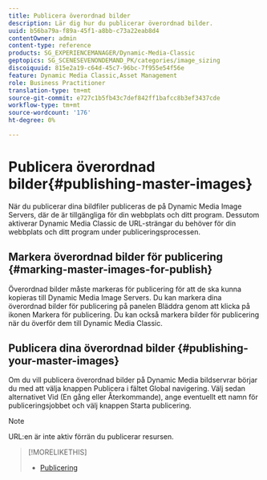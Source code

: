 ```yaml
---
title: Publicera överordnad bilder
description: Lär dig hur du publicerar överordnad bilder.
uuid: b56ba79a-f89a-45f1-a8bb-c73a22eab8d4
contentOwner: admin
content-type: reference
products: SG_EXPERIENCEMANAGER/Dynamic-Media-Classic
geptopics: SG_SCENESEVENONDEMAND_PK/categories/image_sizing
discoiquuid: 815e2a19-c64d-45c7-96bc-7f955e54f56e
feature: Dynamic Media Classic,Asset Management
role: Business Practitioner
translation-type: tm+mt
source-git-commit: e727c1b5fb43c7def842ff1bafcc8b3ef3437cde
workflow-type: tm+mt
source-wordcount: '176'
ht-degree: 0%

---
```



# Publicera överordnad bilder{#publishing-master-images}

När du publicerar dina bildfiler publiceras de på Dynamic Media Image Servers, där de är tillgängliga för din webbplats och ditt program. Dessutom aktiverar Dynamic Media Classic de URL-strängar du behöver för din webbplats och ditt program under publiceringsprocessen.

## Markera överordnad bilder för publicering {#marking-master-images-for-publish}

Överordnad bilder måste markeras för publicering för att de ska kunna kopieras till Dynamic Media Image Servers. Du kan markera dina överordnad bilder för publicering på panelen Bläddra genom att klicka på ikonen Markera för publicering. Du kan också markera bilder för publicering när du överför dem till Dynamic Media Classic.

## Publicera dina överordnad bilder {#publishing-your-master-images}

Om du vill publicera överordnad bilder på Dynamic Media bildservrar börjar du med att välja knappen Publicera i fältet Global navigering. Välj sedan alternativet Vid (En gång eller Återkommande), ange eventuellt ett namn för publiceringsjobbet och välj knappen Starta publicering.

>[!NOTE]
>
>URL:en är inte aktiv förrän du publicerar resursen.

>[!MORELIKETHIS]
>
>* [Publicering](publishing-files.md#publishing_files)

